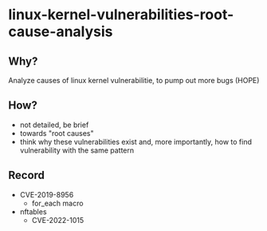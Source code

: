# linux-kernel-vulnerabilities-root-cause-analysis

## Why?

Analyze causes of linux kernel vulnerabilitie, to pump out more bugs (HOPE)

## How?

* not detailed, be brief
* towards "root causes"
* think why these vulnerabilities exist and, more importantly, how to find vulnerability with the same pattern

## Record

* CVE-2019-8956
  * for_each macro
* nftables
  * CVE-2022-1015
